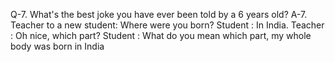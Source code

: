Q-7. What's the best joke you have ever been told by a 6 years old?
A-7. Teacher to a new student: Where were you born?
     Student                  : In India.
     Teacher                  : Oh nice, which part?
     Student                  : What do you mean which part, my whole body was born in India